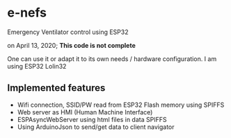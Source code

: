 # e-nefs
Emergency Ventilator control using ESP32

on April 13, 2020; **This code is not complete**

One can use it or adapt it to its own needs / hardware configuration.
I am using ESP32 Lolin32
## Implemented features
- Wifi connection, SSID/PW read from ESP32 Flash memory using SPIFFS
- Web server as HMI (Human Machine Interface)
- ESPAsyncWebServer using html files in data SPIFFS
- Using ArduinoJson to send/get data to client navigator
